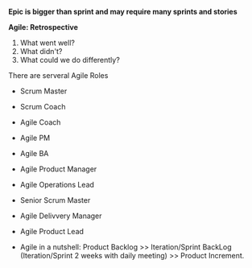 **Epic is bigger than sprint and may require many sprints and stories**

**Agile: Retrospective**
1. What went well?
2. What didn't?
3. What could we do differently?

There are serveral Agile Roles
- Scrum Master
- Scrum Coach
- Agile Coach
- Agile PM
- Agile BA
- Agile Product Manager
- Agile Operations Lead
- Senior Scrum Master
- Agile Delivvery Manager
- Agile Product Lead

- Agile in a nutshell: Product Backlog >> Iteration/Sprint BackLog (Iteration/Sprint 2 weeks with daily meeting) >> Product Increment. 